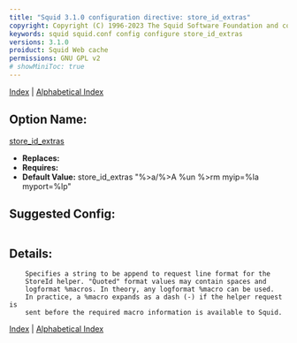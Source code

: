 ```yaml
---
title: "Squid 3.1.0 configuration directive: store_id_extras"
copyright: Copyright (C) 1996-2023 The Squid Software Foundation and contributors
keywords: squid squid.conf config configure store_id_extras
versions: 3.1.0
proiduct: Squid Web cache
permissions: GNU GPL v2
# showMiniToc: true
---
```

[Index](index#toc_store_id_extras) | [Alphabetical Index](index_all#toc_store_id_extras)

## Option Name:
[store_id_extras](#store_id_extras)
 * **Replaces:** 
 * **Requires:** 
 * **Default Value:** store_id_extras "%&gt;a/%&gt;A %un %&gt;rm myip=%la myport=%lp"


## Suggested Config:
```plaintext

```

## Details:

        Specifies a string to be append to request line format for the
        StoreId helper. "Quoted" format values may contain spaces and
        logformat %macros. In theory, any logformat %macro can be used.
        In practice, a %macro expands as a dash (-) if the helper request is
        sent before the required macro information is available to Squid.



[Index](index#toc_store_id_extras) | [Alphabetical Index](index_all#toc_store_id_extras)

